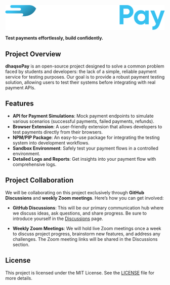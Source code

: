 ![dhaqsoPay Logo](.github/logo-light%20.png)

**Test payments effortlessly, build confidently.**

## Project Overview

**dhaqsoPay** is an open-source project designed to solve a common problem faced by students and developers: the lack of a simple, reliable payment service for testing purposes. Our goal is to provide a robust payment testing solution, allowing users to test their systems before integrating with real payment APIs.

## Features

- **API for Payment Simulations**: Mock payment endpoints to simulate various scenarios (successful payments, failed payments, refunds).
- **Browser Extension**: A user-friendly extension that allows developers to test payments directly from their browsers.
- **NPM/PIP Package**: An easy-to-use package for integrating the testing system into development workflows.
- **Sandbox Environment**: Safely test your payment flows in a controlled environment.
- **Detailed Logs and Reports**: Get insights into your payment flow with comprehensive logs.

## Project Collaboration

We will be collaborating on this project exclusively through **GitHub Discussions** and **weekly Zoom meetings**. Here’s how you can get involved:

- **GitHub Discussions**: This will be our primary communication hub where we discuss ideas, ask questions, and share progress. Be sure to introduce yourself in the [Discussions](https://github.com/dugsiiyeinc/dhaqsoPay/discussions) page.
  
- **Weekly Zoom Meetings**: We will hold live Zoom meetings once a week to discuss project progress, brainstorm new features, and address any challenges. The Zoom meeting links will be shared in the Discussions section.

## License

This project is licensed under the MIT License. See the [LICENSE](LICENSE) file for more details.